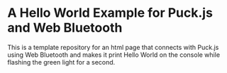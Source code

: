 # A Hello World Example for Puck.js and Web Bluetooth
This is a template repository for an html page that connects with Puck.js using Web Bluetooth and makes it print Hello World on the console while flashing the green light for a second.
